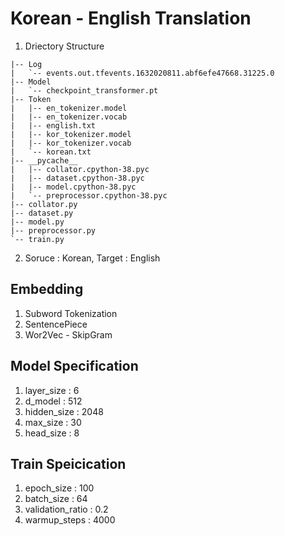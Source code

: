 # Korean - English Translation
  1. Driectory Structure
  ```
  |-- Log
  |   `-- events.out.tfevents.1632020811.abf6efe47668.31225.0
  |-- Model
  |   `-- checkpoint_transformer.pt
  |-- Token
  |   |-- en_tokenizer.model
  |   |-- en_tokenizer.vocab
  |   |-- english.txt
  |   |-- kor_tokenizer.model
  |   |-- kor_tokenizer.vocab
  |   `-- korean.txt
  |-- __pycache__
  |   |-- collator.cpython-38.pyc
  |   |-- dataset.cpython-38.pyc
  |   |-- model.cpython-38.pyc
  |   `-- preprocessor.cpython-38.pyc
  |-- collator.py
  |-- dataset.py
  |-- model.py
  |-- preprocessor.py
  `-- train.py
  ```
  2. Soruce : Korean, Target : English

## Embedding
  1. Subword Tokenization
  2. SentencePiece
  3. Wor2Vec - SkipGram

## Model Specification
  1. layer_size : 6
  2. d_model : 512
  3. hidden_size : 2048
  4. max_size : 30
  5. head_size : 8

## Train Speicication
  1. epoch_size : 100
  2. batch_size : 64
  3. validation_ratio : 0.2
  4. warmup_steps : 4000


